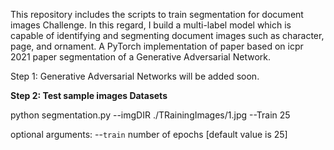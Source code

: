 This repository includes the scripts to train segmentation for document images Challenge. 
In this regard, I build a multi-label model which is capable of identifying and segmenting document images such as character, page, and ornament.
A PyTorch implementation of paper based on icpr 2021 paper segmentation of a Generative Adversarial Network.

Step 1: Generative Adversarial Networks will be added soon.

**Step 2: Test sample images Datasets**

python segmentation.py --imgDIR ./TRainingImages/1.jpg --Train 25

optional arguments:
--`train`             number of epochs [default value is 25]

